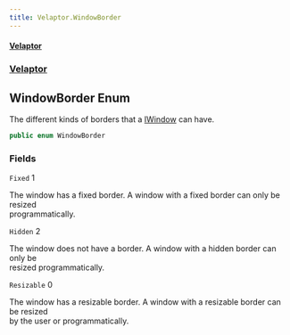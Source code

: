 ```yaml
---
title: Velaptor.WindowBorder
---
```


#### [Velaptor](Namespaces.md 'Velaptor Namespaces')
### [Velaptor](Velaptor.md 'Velaptor')

## WindowBorder Enum

The different kinds of borders that a [IWindow](Velaptor.UI.IWindow.md 'Velaptor.UI.IWindow') can have.

```csharp
public enum WindowBorder
```
### Fields

<a name='Velaptor.WindowBorder.Fixed'></a>

`Fixed` 1

The window has a fixed border. A window with a fixed border can only be resized  
programmatically.

<a name='Velaptor.WindowBorder.Hidden'></a>

`Hidden` 2

The window does not have a border. A window with a hidden border can only be  
resized programmatically.

<a name='Velaptor.WindowBorder.Resizable'></a>

`Resizable` 0

The window has a resizable border. A window with a resizable border can be resized  
by the user or programmatically.